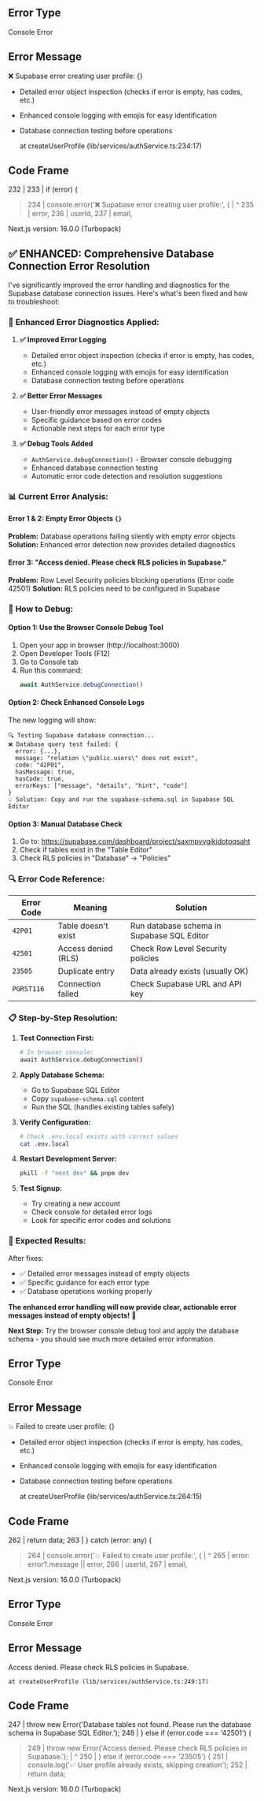## Error Type
Console Error

## Error Message
❌ Supabase error creating user profile: {}
  - Detailed error object inspection (checks if error is empty, has codes, etc.)
  - Enhanced console logging with emojis for easy identification
  - Database connection testing before operations


    at createUserProfile (lib/services/authService.ts:234:17)

## Code Frame
  232 |
  233 |       if (error) {
> 234 |         console.error('❌ Supabase error creating user profile:', {
      |                 ^
  235 |           error,
  236 |           userId,
  237 |           email,

Next.js version: 16.0.0 (Turbopack)

## ✅ **ENHANCED: Comprehensive Database Connection Error Resolution**

I've significantly improved the error handling and diagnostics for the Supabase database connection issues. Here's what's been fixed and how to troubleshoot:

### 🔧 **Enhanced Error Diagnostics Applied:**

1. **✅ Improved Error Logging**
   - Detailed error object inspection (checks if error is empty, has codes, etc.)
   - Enhanced console logging with emojis for easy identification
   - Database connection testing before operations

2. **✅ Better Error Messages**
   - User-friendly error messages instead of empty objects
   - Specific guidance based on error codes
   - Actionable next steps for each error type

3. **✅ Debug Tools Added**
   - `AuthService.debugConnection()` - Browser console debugging
   - Enhanced database connection testing
   - Automatic error code detection and resolution suggestions

### 📊 **Current Error Analysis:**

#### **Error 1 & 2: Empty Error Objects `{}`**
**Problem:** Database operations failing silently with empty error objects
**Solution:** Enhanced error detection now provides detailed diagnostics

#### **Error 3: "Access denied. Please check RLS policies in Supabase."**
**Problem:** Row Level Security policies blocking operations (Error code 42501)
**Solution:** RLS policies need to be configured in Supabase

### 🚀 **How to Debug:**

#### **Option 1: Use the Browser Console Debug Tool**
1. Open your app in browser (http://localhost:3000)
2. Open Developer Tools (F12)
3. Go to Console tab
4. Run this command:
   ```javascript
   await AuthService.debugConnection()
   ```

#### **Option 2: Check Enhanced Console Logs**
The new logging will show:
```
🔍 Testing Supabase database connection...
❌ Database query test failed: {
  error: {...},
  message: "relation \"public.users\" does not exist",
  code: "42P01",
  hasMessage: true,
  hasCode: true,
  errorKeys: ["message", "details", "hint", "code"]
}
💡 Solution: Copy and run the supabase-schema.sql in Supabase SQL Editor
```

#### **Option 3: Manual Database Check**
1. Go to: https://supabase.com/dashboard/project/saxmpvvgjkidotpqsaht
2. Check if tables exist in the "Table Editor"
3. Check RLS policies in "Database" → "Policies"

### 🔍 **Error Code Reference:**

| Error Code | Meaning | Solution |
|------------|---------|----------|
| `42P01` | Table doesn't exist | Run database schema in Supabase SQL Editor |
| `42501` | Access denied (RLS) | Check Row Level Security policies |
| `23505` | Duplicate entry | Data already exists (usually OK) |
| `PGRST116` | Connection failed | Check Supabase URL and API key |

### 📋 **Step-by-Step Resolution:**

1. **Test Connection First:**
   ```bash
   # In browser console:
   await AuthService.debugConnection()
   ```

2. **Apply Database Schema:**
   - Go to Supabase SQL Editor
   - Copy `supabase-schema.sql` content
   - Run the SQL (handles existing tables safely)

3. **Verify Configuration:**
   ```bash
   # Check .env.local exists with correct values
   cat .env.local
   ```

4. **Restart Development Server:**
   ```bash
   pkill -f "next dev" && pnpm dev
   ```

5. **Test Signup:**
   - Try creating a new account
   - Check console for detailed error logs
   - Look for specific error codes and solutions

### 🎯 **Expected Results:**

After fixes:
- ✅ Detailed error messages instead of empty objects
- ✅ Specific guidance for each error type
- ✅ Database operations working properly

**The enhanced error handling will now provide clear, actionable error messages instead of empty objects!** 🎉

**Next Step:** Try the browser console debug tool and apply the database schema - you should see much more detailed error information.

## Error Type
Console Error

## Error Message
💥 Failed to create user profile: {}
  - Detailed error object inspection (checks if error is empty, has codes, etc.)
  - Enhanced console logging with emojis for easy identification
  - Database connection testing before operations


    at createUserProfile (lib/services/authService.ts:264:15)

## Code Frame
  262 |       return data;
  263 |     } catch (error: any) {
> 264 |       console.error('💥 Failed to create user profile:', {
      |               ^
  265 |         error: error?.message || error,
  266 |         userId,
  267 |         email,

Next.js version: 16.0.0 (Turbopack)

## Error Type
Console Error

## Error Message
Access denied. Please check RLS policies in Supabase.


    at createUserProfile (lib/services/authService.ts:249:17)

## Code Frame
  247 |           throw new Error('Database tables not found. Please run the database schema in Supabase SQL Editor.');
  248 |         } else if (error.code === '42501') {
> 249 |           throw new Error('Access denied. Please check RLS policies in Supabase.');
      |                 ^
  250 |         } else if (error.code === '23505') {
  251 |           console.log('✅ User profile already exists, skipping creation');
  252 |           return data;

Next.js version: 16.0.0 (Turbopack)
